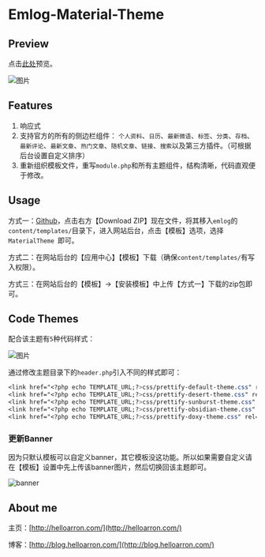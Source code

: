 # Emlog-Material-Theme

## Preview

点击[此处](http://oblog.helloarron.com/)预览。

![图片](http://7rfkwd.com1.z0.glb.clouddn.com/preview.jpg)

## Features

1. 响应式
2. 支持官方的所有的侧边栏组件：
	`个人资料`、`日历`、`最新微语`、`标签`、`分类`、`存档`、`最新评论`、`最新文章`、`热门文章`、`随机文章`、`链接`、`搜索`以及第三方插件。（可根据后台设置自定义排序）
3. 重新组织模板文件，重写`module.php`和所有主题组件，结构清晰，代码直观便于修改。

## Usage

方式一：[Github](https://github.com/ArronYR/emlog-material-theme)，点击右方【Download ZIP】现在文件，将其移入`emlog`的`content/templates/`目录下，进入网站后台，点击【模板】选项，选择`MaterialTheme `即可。

方式二：在网站后台的【应用中心】【模板】下载（确保`content/templates/`有写入权限）。

方式三：在网站后台的【模板】->【安装模板】中上传【方式一】下载的zip包即可。

## Code Themes

配合该主题有`5`种代码样式：

![图片](http://7rfkwd.com1.z0.glb.clouddn.com/Prettify%20Themes%20Gallery.png)

通过修改主题目录下的`header.php`引入不同的样式即可：

```css
<link href="<?php echo TEMPLATE_URL;?>css/prettify-default-theme.css" rel="stylesheet">
<link href="<?php echo TEMPLATE_URL;?>css/prettify-desert-theme.css" rel="stylesheet">
<link href="<?php echo TEMPLATE_URL;?>css/prettify-sunburst-theme.css" rel="stylesheet">
<link href="<?php echo TEMPLATE_URL;?>css/prettify-obsidian-theme.css" rel="stylesheet">
<link href="<?php echo TEMPLATE_URL;?>css/prettify-doxy-theme.css" rel="stylesheet">
```

### 更新Banner
因为只默认模板可以自定义banner，其它模板没这功能。所以如果需要自定义请在【模板】设置中先上传该banner图片，然后切换回该主题即可。

![banner](http://7rfkwd.com1.z0.glb.clouddn.com/emlog-banner.png)

## About me

主页：[http://helloarron.com/](http://helloarron.com/)

博客：[http://blog.helloarron.com/](http://blog.helloarron.com/)

